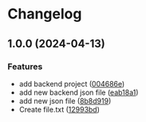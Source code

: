 # Changelog

## 1.0.0 (2024-04-13)


### Features

* add backend project ([004686e](https://github.com/chwun/release-please-test/commit/004686e3c03df59a33e1813cd9840a81d7133db8))
* add new backend json file ([eab18a1](https://github.com/chwun/release-please-test/commit/eab18a144ceaa8f233b04102720b4022ab41cc0b))
* add new json file ([8b8d919](https://github.com/chwun/release-please-test/commit/8b8d919a223ff0209bafd4446c90eb77b8ca6ee8))
* Create file.txt ([12993bd](https://github.com/chwun/release-please-test/commit/12993bdb1fd0857584d4baa19458b2ce1ba0f512))
